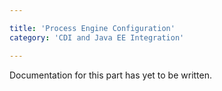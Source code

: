 ```yaml
---

title: 'Process Engine Configuration'
category: 'CDI and Java EE Integration'

---
```



Documentation for this part has yet to be written.
